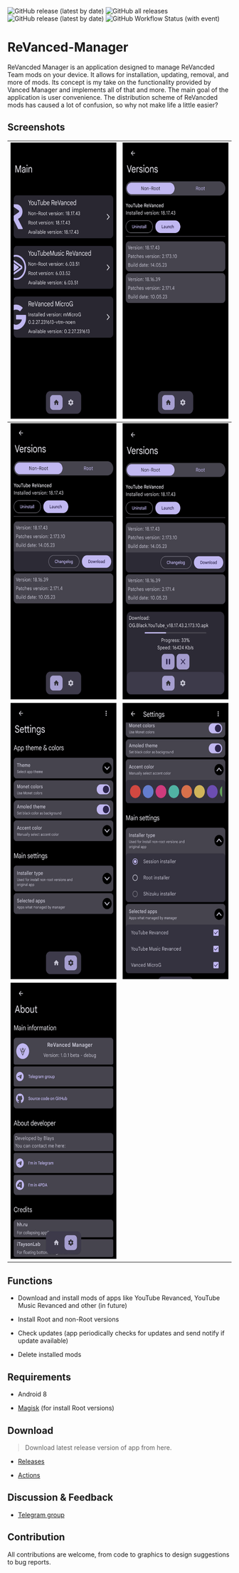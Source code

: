 <img alt="GitHub release (latest by date)" src="https://img.shields.io/github/downloads/B1ays/ReVanced-Manager/latest/total?style=flat-square"> <img alt="GitHub all releases" src="https://img.shields.io/github/downloads/B1ays/ReVanced-Manager/total?style=flat-square"> <img alt="GitHub release (latest by date)" src="https://img.shields.io/github/v/release/B1ays/ReVanced-Manager?style=flat-square"> <img alt="GitHub Workflow Status (with event)" src="https://img.shields.io/github/actions/workflow/status/B1ays/ReVanced-Manager/generate-apk-aab-debug-release.yml?style=flat-square">

# ReVanced-Manager
ReVancded Manager is an application designed to manage ReVancded Team mods on your device. It allows for installation, updating, removal, and more of mods. Its concept is my take on the functionality provided by Vanced Manager and implements all of that and more. The main goal of the application is user convenience. The distribution scheme of ReVancded mods has caused a lot of confusion, so why not make life a little easier?

## Screenshots
| <img src="https://github.com/B1ays/ReVanced-Manager/blob/52677b87c521f3891b1212ef6b96af2b01d6ed53/Screenshots/Screenshot_1.png" width="290" height="620">  |  <img src="https://github.com/B1ays/ReVanced-Manager/blob/52677b87c521f3891b1212ef6b96af2b01d6ed53/Screenshots/Screenshot_2.png" width="290" height="620"> |
| ------------ | ------------ |
| <img src="https://github.com/B1ays/ReVanced-Manager/blob/52677b87c521f3891b1212ef6b96af2b01d6ed53/Screenshots/Screenshot_3.png" width="290" height="620">  | <img src="https://github.com/B1ays/ReVanced-Manager/blob/52677b87c521f3891b1212ef6b96af2b01d6ed53/Screenshots/Screenshot_4.png" width="290" height="620">  |
|  <img src="https://github.com/B1ays/ReVanced-Manager/blob/52677b87c521f3891b1212ef6b96af2b01d6ed53/Screenshots/Screenshot_5.png" width="290" height="620"> | <img src="https://github.com/B1ays/ReVanced-Manager/blob/52677b87c521f3891b1212ef6b96af2b01d6ed53/Screenshots/Screenshot_6.png" width="290" height="620">  | 
| <img src="https://github.com/B1ays/ReVanced-Manager/blob/52677b87c521f3891b1212ef6b96af2b01d6ed53/Screenshots/Screenshot_7.png" width="290" height="620"> |
      


## Functions
- Download and install mods of apps like YouTube Revanced, YouTube Music Revanced and other (in future)

- Install Root and non-Root versions

- Check updates (app periodically checks for updates and send notify if update available)

- Delete installed mods

## Requirements

- Android 8

- [Magisk](https://github.com/topjohnwu/Magisk) (for install Root versions)

## Download

> Download latest release version of app from here.

- [Releases](https://github.com/B1ays/ReVanced-Manager/releases/latest)

- [Actions](https://github.com/B1ays/ReVanced-Manager/actions)

## Discussion & Feedback

- [Telegram group](https://t.me/Blays_ReVanced_Manager)

## Contribution

All contributions are welcome, from code to graphics to design suggestions to bug reports.
